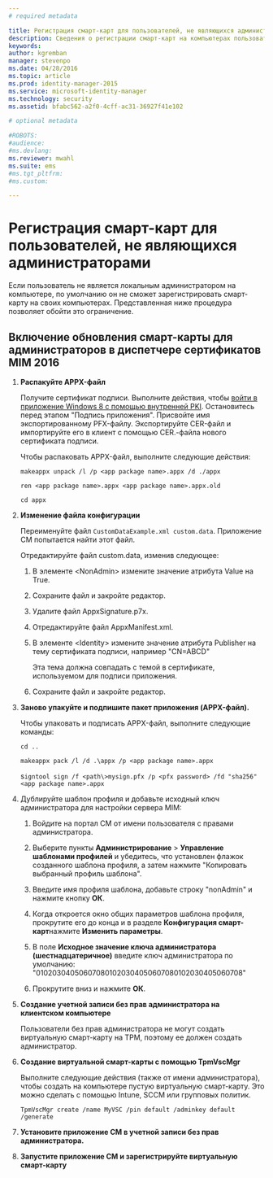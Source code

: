 ```yaml
---
# required metadata

title: Регистрация смарт-карт для пользователей, не являющихся администраторами | Microsoft Identity Manager
description: Сведения о регистрации смарт-карт на компьютерах пользователей без прав администратора, чтобы они могли использовать диспетчер сертификатов.
keywords:
author: kgremban
manager: stevenpo
ms.date: 04/28/2016
ms.topic: article
ms.prod: identity-manager-2015
ms.service: microsoft-identity-manager
ms.technology: security
ms.assetid: bfabc562-a2f0-4cff-ac31-36927f41e102

# optional metadata

#ROBOTS:
#audience:
#ms.devlang:
ms.reviewer: mwahl
ms.suite: ems
#ms.tgt_pltfrm:
#ms.custom:

---
```


# Регистрация смарт-карт для пользователей, не являющихся администраторами
Если пользователь не является локальным администратором на компьютере, по умолчанию он не сможет зарегистрировать смарт-карту на своих компьютерах. Представленная ниже процедура позволяет обойти это ограничение.

## Включение обновления смарт-карты для администраторов в диспетчере сертификатов MIM 2016

1.  **Распакуйте APPX-файл**

    Получите сертификат подписи. Выполните действия, чтобы [войти в приложение Windows 8 с помощью внутренней PKI](http://blogs.technet.com/b/deploymentguys/archive/2013/06/14/signing-windows-8-applications-using-an-internal-pki.aspx). Остановитесь перед этапом "Подпись приложения". Присвойте имя экспортированному PFX-файлу. Экспортируйте CER-файл и импортируйте его в клиент с помощью CER.-файла нового сертификата подписи.

    Чтобы распаковать APPX-файл, выполните следующие действия:

    `makeappx unpack /l /p <app package name>.appx /d ./appx`

    `ren <app package name>.appx <app package name>.appx.old`

    `cd appx`

2.  **Изменение файла конфигурации**

    Переименуйте файл `CustomDataExample.xml custom.data`. Приложение CM попытается найти этот файл.

    Отредактируйте файл custom.data, изменив следующее:

    1.  В элементе &lt;NonAdmin&gt; измените значение атрибута Value на True.

    2.  Сохраните файл и закройте редактор.

    3.  Удалите файл AppxSignature.p7x.

    4.  Отредактируйте файл AppxManifest.xml.

    5.  В элементе &lt;Identity&gt; измените значение атрибута Publisher на тему сертификата подписи, например "CN=ABCD"

        Эта тема должна совпадать с темой в сертификате, используемом для подписи приложения.

    6.  Сохраните файл и закройте редактор.

3.  **Заново упакуйте и подпишите пакет приложения (APPX-файл).**

    Чтобы упаковать и подписать APPX-файл, выполните следующие команды:

    `cd ..`

    `makeappx pack /l /d .\appx /p <app package name>.appx`

    s`igntool sign /f <path\>mysign.pfx /p <pfx password> /fd "sha256" <app package name>.appx`

4.  Дублируйте шаблон профиля и добавьте исходный ключ администратора для настройки сервера MIM:

    1.  Войдите на портал CM от имени пользователя с правами администратора.

    2.  Выберите пункты **Администрирование** &gt; **Управление шаблонами профилей** и убедитесь, что установлен флажок созданного шаблона профиля, а затем нажмите "Копировать выбранный профиль шаблона".

    3.  Введите имя профиля шаблона, добавьте строку "nonAdmin" и нажмите кнопку **ОК**.

    4.  Когда откроется окно общих параметров шаблона профиля, прокрутите его до конца и в разделе **Конфигурация смарт-карт**нажмите **Изменить параметры**.

    5.  В поле **Исходное значение ключа администратора (шестнадцатеричное)** введите ключ администратора по умолчанию: "010203040506070801020304050607080102030405060708"

    6.  Прокрутите вниз и нажмите **ОК**.

5.  **Создание учетной записи без прав администратора на клиентском компьютере**

    Пользователи без прав администратора не могут создать виртуальную смарт-карту на TPM, поэтому ее должен создать администратор.

6.  **Создание виртуальной смарт-карты с помощью TpmVscMgr**

    Выполните следующие действия (также от имени администратора), чтобы создать на компьютере пустую виртуальную смарт-карту. Это можно сделать с помощью Intune, SCCM или групповых политик.

    `TpmVscMgr create /name MyVSC /pin default /adminkey default /generate`

7.  **Установите приложение CM в учетной записи без прав администратора.**

8.  **Запустите приложение CM и зарегистрируйте виртуальную смарт-карту**


<!--HONumber=Apr16_HO2-->


